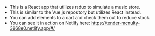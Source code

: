 - This is a React app that utilizes redux to simulate a music store.
- This is similar to the Vue.js repository but utilizes React instead.
- You can add elements to a cart and check them out to reduce stock. 
- You can see it in action on Netlify here: https://tender-mcnulty-3968e0.netlify.app/#/